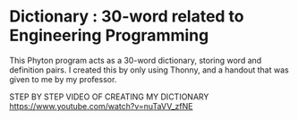# Dictionary : 30-word related to Engineering Programming
This Phyton program acts as a 30-word dictionary, storing word and definition pairs. I created this by only using Thonny, and a handout that was given to me by my professor.

STEP BY STEP VIDEO OF CREATING MY DICTIONARY
https://www.youtube.com/watch?v=nuTaVV_zfNE
